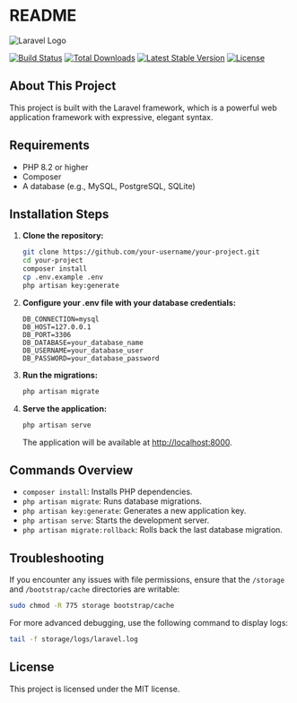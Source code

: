 # README

![Laravel Logo](https://raw.githubusercontent.com/laravel/art/master/logo-lockup/5%20SVG/2%20CMYK/1%20Full%20Color/laravel-logolockup-cmyk-red.svg)

[![Build Status](https://github.com/laravel/framework/workflows/tests/badge.svg)](https://github.com/laravel/framework/actions)
[![Total Downloads](https://img.shields.io/packagist/dt/laravel/framework)](https://packagist.org/packages/laravel/framework)
[![Latest Stable Version](https://img.shields.io/packagist/v/laravel/framework)](https://packagist.org/packages/laravel/framework)
[![License](https://img.shields.io/packagist/l/laravel/framework)](https://packagist.org/packages/laravel/framework)

## About This Project

This project is built with the Laravel framework, which is a powerful web application framework with expressive, elegant syntax.

## Requirements

- PHP 8.2 or higher
- Composer
- A database (e.g., MySQL, PostgreSQL, SQLite)

## Installation Steps

1. **Clone the repository:**

    ```sh
    git clone https://github.com/your-username/your-project.git
    cd your-project
    composer install
    cp .env.example .env
    php artisan key:generate
    ```

2. **Configure your .env file with your database credentials:**

    ```env
    DB_CONNECTION=mysql
    DB_HOST=127.0.0.1
    DB_PORT=3306
    DB_DATABASE=your_database_name
    DB_USERNAME=your_database_user
    DB_PASSWORD=your_database_password
    ```

3. **Run the migrations:**

    ```sh
    php artisan migrate
    ```

4. **Serve the application:**

    ```sh
    php artisan serve
    ```

   The application will be available at [http://localhost:8000](http://localhost:8000).

## Commands Overview

- `composer install`: Installs PHP dependencies.
- `php artisan migrate`: Runs database migrations.
- `php artisan key:generate`: Generates a new application key.
- `php artisan serve`: Starts the development server.
- `php artisan migrate:rollback`: Rolls back the last database migration.

## Troubleshooting

If you encounter any issues with file permissions, ensure that the `/storage` and `/bootstrap/cache` directories are writable:

```sh
sudo chmod -R 775 storage bootstrap/cache
```

For more advanced debugging, use the following command to display logs:

```sh
tail -f storage/logs/laravel.log
```

## License

This project is licensed under the MIT license.
